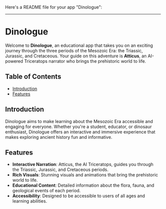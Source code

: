 Here's a README file for your app "Dinologue":

---

# Dinologue

Welcome to **Dinologue**, an educational app that takes you on an exciting journey through the three periods of the Mesozoic Era: the Triassic, Jurassic, and Cretaceous. Your guide on this adventure is **Atticus**, an AI-powered Triceratops narrator who brings the prehistoric world to life.

## Table of Contents
- [Introduction](#introduction)
- [Features](#features)

## Introduction
Dinologue aims to make learning about the Mesozoic Era accessible and engaging for everyone. Whether you're a student, educator, or dinosaur enthusiast, Dinologue offers an interactive and immersive experience that makes exploring ancient history fun and informative.

## Features
- **Interactive Narration**: Atticus, the AI Triceratops, guides you through the Triassic, Jurassic, and Cretaceous periods.
- **Rich Visuals**: Stunning visuals and animations that bring the prehistoric world to life.
- **Educational Content**: Detailed information about the flora, fauna, and geological events of each period.
- **Accessibility**: Designed to be accessible to users of all ages and learning abilities.

